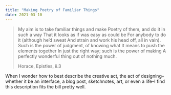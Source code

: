 ```yaml
---
title: "Making Poetry of Familiar Things"
date: 2021-03-10
---
```


> My aim is to take familiar things and make
> Poetry of them, and do it in such a way
> That it looks as if was easy as could be
> For anybody to do it (although he’d sweat
> And strain and work his head off, all in vain).
> Such is the power of judgment, of knowing what
> It means to push the elements together
> In just the right way; such is the power of making
> A perfectly wonderful thing out of nothing much.
> 
> Horace, Epistles, ii.3

When I wonder how to best describe the creative act, the act of designing–whether it be an interface, a blog post, sketchnotes, art, or even a life–I find this description fits the bill pretty well.